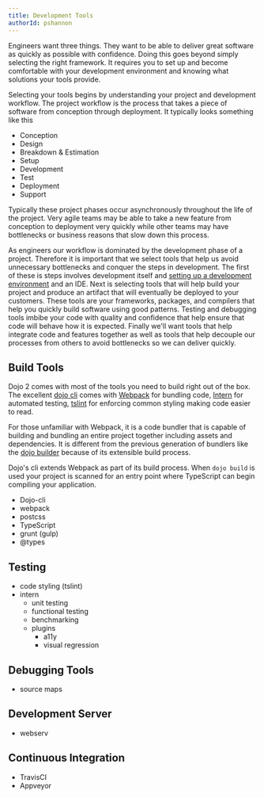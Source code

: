 ```yaml
---
title: Development Tools
authorId: pshannon
---
```


Engineers want three things. They want to be able to deliver great software as quickly as possible with confidence. 
Doing this goes beyond simply selecting the right framework. It requires you to set up and become comfortable with
your development environment and knowing what solutions your tools provide.

Selecting your tools begins by understanding your project and development workflow. The project workflow is the 
process that takes a piece of software from conception through deployment. It typically looks something like this

* Conception
* Design
* Breakdown & Estimation
* Setup
* Development
* Test
* Deployment
* Support

Typically these project phases occur asynchronously throughout the life of the project. Very agile teams may be able
to take a new feature from conception to deployment very quickly while other teams may have bottlenecks or business
reasons that slow down this process.

As engineers our workflow is dominated by the development phase of a project. Therefore it is important that we
select tools that help us avoid unnecessary bottlenecks and conquer the steps in development. The first of these
is steps involves development itself and [setting up a development environment](http://dojo.io/TODO) and an IDE.
Next is selecting tools that will help build your project and produce an artifact that will eventually be deployed
to your customers. These tools are your frameworks, packages, and compilers that help you quickly build software
using good patterns. Testing and debugging tools imbibe your code with quality and confidence that help ensure that
code will behave how it is expected. Finally we'll want tools that help integrate code and features together as
well as tools that help decouple our processes from others to avoid bottlenecks so we can deliver quickly.

## Build Tools

Dojo 2 comes with most of the tools you need to build right out of the box. The excellent 
[dojo cli](https://github.com/dojo/cli) comes with [Webpack](https://webpack.js.org/) for bundling code, 
[Intern](https://theintern.io/) for automated testing, [tslint](https://palantir.github.io/tslint/) for enforcing 
common styling making code easier to read.

For those unfamiliar with Webpack, it is a code bundler that is capable of building and bundling an entire project
together including assets and dependencies. It is different from the previous generation of bundlers like the
[dojo builder](https://dojotoolkit.org/documentation/tutorials/1.10/build/) because of its extensible build process.

Dojo's cli extends Webpack as part of its build process. When `dojo build` is used your project is scanned for an
entry point where TypeScript can begin compiling your application. 

* Dojo-cli
* webpack
* postcss
* TypeScript
* grunt (gulp)
* @types

## Testing

* code styling (tslint)
* intern
    * unit testing
    * functional testing
    * benchmarking
    * plugins
        * a11y
        * visual regression

## Debugging Tools

* source maps

## Development Server

* webserv

## Continuous Integration

* TravisCI
* Appveyor